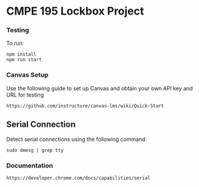 # CMPE 195 Lockbox Project


### Testing
To run:
```
npm install
npm run start
```

### Canvas Setup
Use the following guide to set up Canvas and obtain your own API key and URL for testing
```
https://github.com/instructure/canvas-lms/wiki/Quick-Start
```

## Serial Connection
Detect serial connections using the following command:
```
sudo dmesg | grep tty
```
### Documentation
```
https://developer.chrome.com/docs/capabilities/serial
```